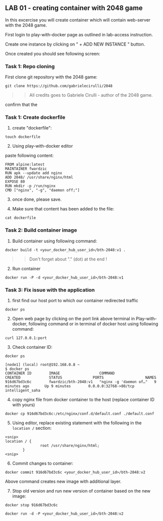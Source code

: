 ## LAB 01 - creating container with 2048 game

In this excercise you will create container which will contain web-server with the 2048 game.

First login to play-with-docker page as outlined in lab-access instruction.

Create one instance by clicking on " + ADD NEW INSTANCE " button.

Once created you should see following screen:


### Task 1: Repo cloning
First clone git repository with the 2048 game:

`git clone https://github.com/gabrielecirulli/2048`

>> All credits goes to Gabriele Cirulli - author of the 2048 game.

confirm that the 

### Task 1: Create dockerfile

1. create "dockerfile":

`touch dockerfile`

2. Using play-with-docker editor

<obrazek>

paste following content:
~~~~
FROM alpine:latest
MAINTAINER fwardzic
RUN apk --update add nginx
ADD 2048/ /usr/share/nginx/html
EXPOSE 80
RUN mkdir -p /run/nginx
CMD ["nginx", "-g", "daemon off;"]
~~~~

3. once done, please save.

4. Make sure that content has been added to the file:

`cat dockerfile`

### Task 2: Build container image

1. Build container using following command:

`docker build -t <your_docker_hub_user_id>/bth-2048:v1 .`

>> Don't forget about "." (dot) at the end !

2. Run container 

`docker run -P -d <your_docker_hub_user_id>/bth-2048:v1`

### Task 3: Fix issue with the application

1. first find our host port to which our container redirected traffic

`docker ps`

2. Open web page by clicking on the port link above terminal in Play-with-docker, following command or in terminal of docker host using following command:

`curl 127.0.0.1:port`

3. Check container ID:

`docker ps`

~~~~
[node1] (local) root@192.168.0.8 ~
$ docker ps 
CONTAINER ID        IMAGE                  COMMAND                  CREATED             STATUS              PORTS                   NAMES
916d67bd3c6c        fwardzic/bth-2048:v1   "nginx -g 'daemon of…"   9 minutes ago       Up 9 minutes        0.0.0.0:32768->80/tcp   intelligent_saha
~~~~

4. copy nginx file from docker container to the host (replace container ID with yours)

`docker cp 916d67bd3c6c:/etc/nginx/conf.d/default.conf ./default.conf`

5. Using editor, replace existing statement with the following in the `location /` section:

```
<snip>
location / {       
                root /usr/share/nginx/html;
        }
<snip>
```
6. Commit changes to container:

`docker commit 916d67bd3c6c <your_docker_hub_user_id>/bth-2048:v2`

Above command creates new image with additional layer. 

7. Stop old version and run new version of container based on the new image:

`docker stop 916d67bd3c6c`

`docker run -d -P <your_docker_hub_user_id>/bth-2048:v2`
